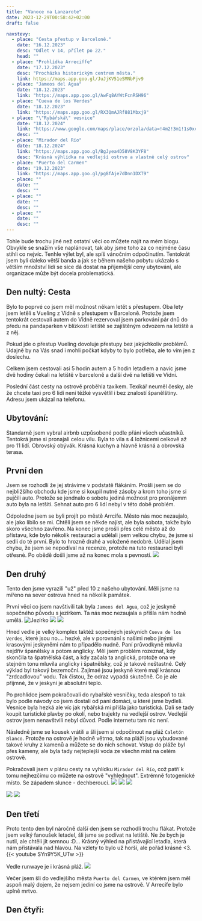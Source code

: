 ```yaml
---
title: "Vanoce na Lanzarote"
date: 2023-12-29T00:58:42+02:00
draft: false

navstevy:
  - place: "Cesta přestup v Barceloně."
    date: "16.12.2023"
    desc: "Odlet v 14, přílet po 22."
    head: ""
  - place: "Prohlídka Arreciffe"
    date: "17.12.2023"
    desc: "Procházka historickým centrem města."
    link: https://maps.app.goo.gl/JuJjKV51eSMNbPjv9
  - place: "Jameos del Agua"
    date: "18.12.2023"
    link: "https://maps.app.goo.gl/AwFq8AYWtFcnRSH96"
  - place: "Cueva de los Verdes"
    date: "18.12.2023"
    link: "https://maps.app.goo.gl/RX3QmAJRf881Mbxj9"
  - place: "\"Rybářská\" vesnice"
    date: "18.12.2024"
    link: "https://www.google.com/maps/place/orzola/data=!4m2!3m1!1s0xc48a42006023ebb:0xa0340f674cfaca0?sa=X&ved=2ahUKEwjOt-DpxKOEAxVW2AIHHQBCBKwQh8EJegQIERAA"
    desc: ""
  - place: "Mirador del Río"
    date: "18.12.2024"
    link: "https://maps.app.goo.gl/BgJyea4D58V8K3YF8"
    desc: "Krásná výhlídka na vedlejší ostrvo a vlastně celý ostrov"
  - place: "Puerto del Carmen"
    date: "19.12.2023"
    link: "https://maps.app.goo.gl/pg8fAje7dDnn1DXT9"
  - place: ""
    date: ""
    desc: ""
  - place: ""
    date: ""
    desc: ""
  - place: ""
    date: ""
    desc: ""
---
```


Tohle bude trochu jiné než ostatní věci co můžete najít na mém blogu. Obvykle se snažím vše naplánovat, tak aby jsme toho za co nejméne času stihli co nejvíc. Tenhle výlet byl, ale spíš vánočním odpočinutím. Tentokrát jsem byli daleko větší banda a jak se během našeho pobytu ukázalo s větším množství lidí se sice dá dostat na příjemější ceny ubytování, ale organizace může být docela problematická.

## Den nultý: Cesta
Bylo to poprvé co jsem měl možnost někam letět s přestupem. Oba lety jsem letěli s Vueling z Vídně s přestupem v Barceloně. Protože jsem tentokrát cestovali autem do Vídně rezervoval jsem parkování pár dnů do předu na pandaparken v blízkosti letiště se zajíštěným odvozem na letiště a z něj. 

Pokud jde o přestup Vueling dovoluje přestupy bez jakýchkoliv problémů. Udajně by na Vás snad i mohli počkat kdyby to bylo potřeba, ale to vím jen z doslechu. 

Celkem jsem cestovali asi 5 hodin autem a 5 hodin letadlem a navíc jsme dvě hodiny čekali na letiště v barceloně a další dvě na letišti ve Vídni.

Poslední část cesty na ostrově proběhla taxíkem. Texíkář neuměl česky, ale že chcete taxi pro 6 lidí není těžké vysvětlil i bez znalostí španělštiny. Adresu jsem ukázal na telefonu. 

## Ubytování:
Standarně jsem vybral airbnb uzpůsobené podle přání všech učastníků. Tentokrá jsme si pronajali celou vilu. Byla to vila s 4 ložnicemi celkově až pro 11 lidí. Obrovský obývák. Krásná kuchyn a hlavně krásná a obrovská terasa. 

## První den
Jsem se rozhodli že jej strávime v podstatě flákáním. Prošli jsem se do nejbližšího obchodu kde jsme si koupil nutné zásoby a krom toho jsme si pujčili auto. Protože se jendnalo o sobotu jediná možnost pro pronájemm auto byla na letšiti. Sehnat auto pro 6 lidí nebyl v této době problém. 

Odpoledne jsem se byli projít po městě Arrcife. Město nás moc nezaujalo, ale jako libilo se mi. Chtěli jsem se někde najíst, ale byla sobota, takže bylo skoro všechno zavřeno. Na konec jsme prošli přes celé město až do přístavu, kde bylo několik restauraci a udělali jsem velkou chybu, že jsme si sedli do té první. Bylo to hrozně drahé a voložené nedobré. Udělal jsem chybu, že jsem se nepodíval na recenze, protože na tuto restauraci byli otřesné. Po obědě došli jsme až na konec mola s pevností. 
![](pevnost.jpg)


## Den druhý

Tento den jsme vyrazili "už" před 10 z našeho ubytování. Měli jsme na mířeno na sever ostrova hned na několik památek.

První věcí co jsem navštivili tak byla `Jameos del Agua`, což je jeskyně sopečného původu s jezírkem. Ta nás moc nezaujala a přišla nám hodně umělá. 
![Jezírko](jeskyne_1.jpg)
![ ](jeskyne_2.jpg)
![ ](jeskyne_3.jpg)

Hned vedle je velký komplex taktéž sopečných jeskyních `Cueva de los Verdes`, které jsou no.... hezké, ale v porovnání s našimi nebo jinými krasovými jeskyněmi nám to připadělo nudně. Paní průvodkyně mluvila nejdřív španělsky a potom anglicky. Měl jsem problém rozeznat, kdy skončila ta špatnělská část, a kdy začala ta anglická, protože ona ve stejném tonu mluvila anglicky i špatnělsky, což je takové neštastné. Celý výklad byl takový bezemoční. Zajímaé jsou jeskyně které mají krásnou "zrdcadlovou" vodu. Tak čistou, že odraz vypadá skutečně. Co je ale přijmné, že v jeskyni je absolutní teplo.


Po prohlídce jsem pokračovali do rybařské vesničky, teda alespoň to tak bylo podle návody co jsem dostali od paní domáci, u které jsme bydleli. Vesnice byla hezká ale víc jak rybářská mi přišla jako turistická. Dali se tady koupit turistické plavby po okolí, nebo trajekty na vedlejší ostrov. Vedlejší ostrov jsem nenavštvili nebyl důvod. Podle internetu tam nic není. 

Následně jsme se kousek vrátili a šli jsem si odpočinout na pláž `Caletón Blanco`. Protože na ostrově je hodně větrno, tak na pláži jsou vybudované takové kruhy z kamenů a můžete se do nich schovat. Vstup do pláže byl přes kameny, ale byla tady nejteplejší voda ze všechn míst na celém ostrově. 

Pokračovali jsem v plánu cesty na vyhlídku `Mirador del Río`, což patří k tomu nejhezčímu co můžete na ostrově "vyhlednout". Extrémně fotogenické místo. Se západem slunce - dechberoucí. 
![](vyhled_sever_1.jpg)
![](vyhled_sever_2.jpg)
![](vyhled_sever_3.jpg)

![](vyhled_sever_2_1.jpg)
![](vyhled_sever_2_2.jpg)


## Den třetí
Proto tento den byl náročně další den jsem se rozhodli trochu flákat. Protože jsem velký fanoušek letadel, šli jsme se podívat na letiště. Ne že bych je nutil, ale chtěli jít semnou :D... Krásný výhled na přistávající letadla, která nám přistávala nad hlavou. Na vzlety to bylo už horší, ale pořád krásné <3. 
{{< youtube SYn9Y5K_UTw >}}

Vedle runwaye je i krásná pláž.
![](letisteplaz.jpg)

Večer jsem šli do vedlejšího města `Puerto del Carmen`, ve ktérém jsem měl aspoň malý dojem, že nejsem jediní co jsme na ostrově. V Arrecife bylo uplně mrtvo.



## Den čtyři: 

